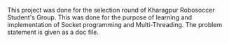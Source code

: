 This project was done for the selection round of Kharagpur Robosoccer Student's Group.
This was done for the purpose of learning and implementation of Socket programming and Multi-Threading.
The problem statement is given as a doc file.
